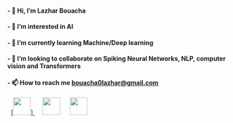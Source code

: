 #### - 👋 Hi, I’m Lazhar Bouacha
#### - 👀 I’m interested in AI
#### - 🌱 I’m currently learning Machine/Deep learning
#### - 💞️ I’m looking to collaborate on Spiking Neural Networks, NLP, computer vision and Transformers
#### - 📫 How to reach me bouacha0lazhar@gmail.com

<!---
bouachalazhar/bouachalazhar is a ✨ special ✨ repository because its `README.md` (this file) appears on your GitHub profile.
You can click the Preview link to take a look at your changes.

&nbsp;
<a href="https://www.linkedin.com/in/bouachalazhar/" target="_blank">
  [<img width="auto" height="40" src="https://user-images.githubusercontent.com/78004884/184871886-684aa9d8-44e9-4bc3-b007-3307fa1409d9.png" />](https://www.linkedin.com/in/bouachalazhar/)
</a>
&emsp;
[<img width="auto" height="40" src="https://user-images.githubusercontent.com/78004884/184872213-d39d0096-0d6b-4418-9400-1e5ec5fe0651.png" />](https://stackoverflow.com/users/13450899/bouachalazhar)
&emsp;
[<img width="auto" height="40" src="https://user-images.githubusercontent.com/78004884/184872408-31961c73-b58a-4a34-b3aa-486706e66172.png" />](https://www.kaggle.com/bouachalazhar)
-->

&nbsp;
<a href="https://www.linkedin.com/in/bouachalazhar/" target="_blank">
  [<img width="auto" height="40" src="https://user-images.githubusercontent.com/78004884/184871886-684aa9d8-44e9-4bc3-b007-3307fa1409d9.png" />]
</a>
&emsp;
[<img width="auto" height="40" src="https://user-images.githubusercontent.com/78004884/184872213-d39d0096-0d6b-4418-9400-1e5ec5fe0651.png" />](https://stackoverflow.com/users/13450899/bouachalazhar)
&emsp;
[<img width="auto" height="40" src="https://user-images.githubusercontent.com/78004884/184872408-31961c73-b58a-4a34-b3aa-486706e66172.png" />](https://www.kaggle.com/bouachalazhar)


